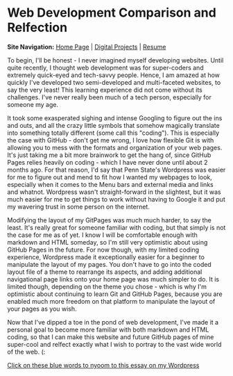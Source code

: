 # Web Development Comparison and Relfection 

**Site Navigation:** [Home Page](index.md) | [Digital Projects](portfolio.md) | [Resume](resume.md)

  To begin, I'll be honest - I never imagined myself developing websites. Until quite recently, 
I thought web development was for super-coders and extremely quick-eyed and tech-savvy people.
Hence, I am amazed at how quickly I've developed two semi-developed and multi-faceted websites, to say the very least!
This learning experience did not come without its challenges. I've never really been much of a tech person, especially for someone my age.

  It took some exasperated sighing and intense Googling to figure out the ins and outs, and all the crazy little symbols that somehow magically
translate into something totally different (some call this "coding"). This is especially the case with GitHub - don't get me wrong, I love how flexible Git is with allowing you to mess with the formats and organization of your web pages. It's just taking me a bit more brainwork to get the hang of, since GitHub Pages relies heavily on coding - which I have never done until about 2 months ago. For that reason, I'd say that Penn State's Wordpress was easier for me to figure out and mend to fit how I wanted my webpages to look, especially when it comes to the Menu bars and external media and links and whatnot. Wordpress
wasn't straight-forward in the slightest, but it was much easier for me to get things to work without having to Google it and put my wavering trust in
some person on the internet. 

  Modifying the layout of my GitPages was much much harder, to say the least. It's really great for someone familiar with coding, but that simply is not the
case for me as of yet. I know I will be comfortable enough with markdown and HTML someday, so I'm still very optimistic about using GitHub Pages in the future.
For now though, with my limited coding experience, Wordpress made it exceptionally easier for a beginner to manipulate the layout of my pages. You don't have to
go into the coded layout file of a theme to rearrange its aspects, and adding additional navigational page links onto your home page was much simpler to do.
It is limited though, depending on the theme you chose - which is why I'm optimistic about continuing to learn Git and GitHub Pages, because you are enabled
much more freedom on that platform to manipulate the layout of your pages as you wish.

  Now that I've dipped a toe in the pond of web development, I've made it a personal goal to become more familiar with both markdown and HTML coding, 
so that I can make this website and future GitHub pages of mine super-cool and relfect exactly what I wish to portray to the vast wide world of the
web. (: 

[Click on these blue words to nyoom to this essay on my Wordpress](https://sites.psu.edu/mborgiadigportfolio/relfection/)
